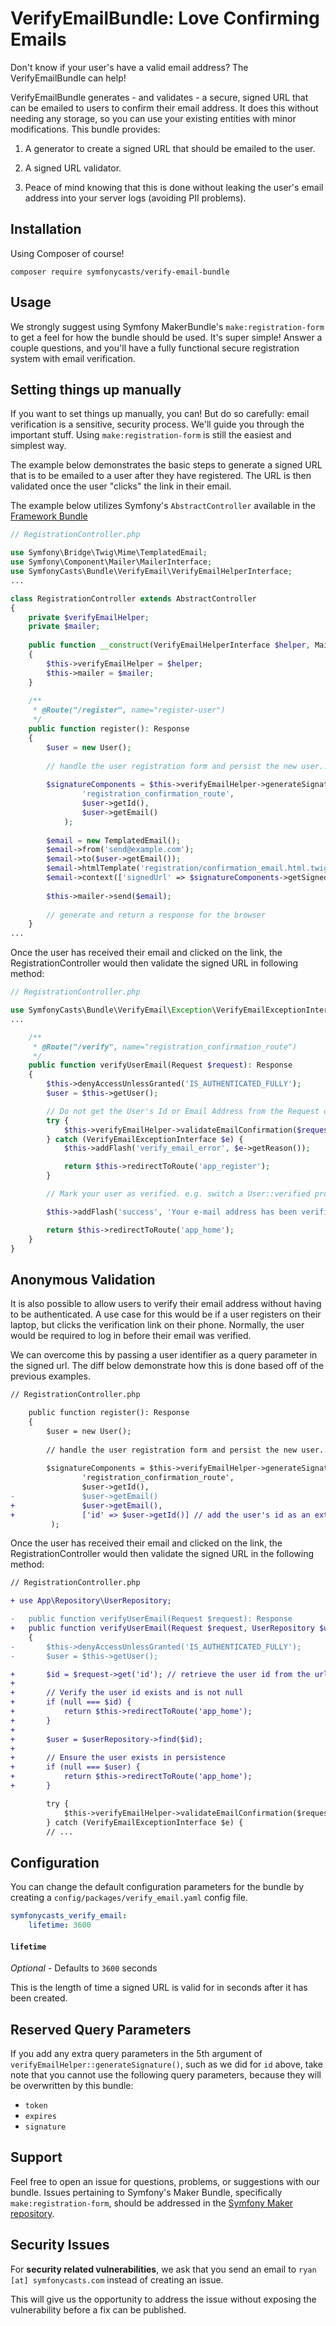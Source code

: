 # VerifyEmailBundle: Love Confirming Emails

Don't know if your user's have a valid email address? The VerifyEmailBundle can
help! 

VerifyEmailBundle generates - and validates - a secure, signed URL
that can be emailed to users to confirm their email address. It
does this without needing any storage, so you can use your existing
entities with minor modifications. This bundle provides:

1) A generator to create a signed URL that should be emailed to the user.

2) A signed URL validator.

3) Peace of mind knowing that this is done without leaking the user's
   email address into your server logs (avoiding PII problems).

## Installation

Using Composer of course!

```
composer require symfonycasts/verify-email-bundle
```

## Usage

We strongly suggest using Symfony MakerBundle's `make:registration-form` to get
a feel for how the bundle should be used. It's super simple! Answer a couple
questions, and you'll have a fully functional secure registration system with
email verification.

## Setting things up manually

If you want to set things up manually, you can! But do so carefully: email
verification is a sensitive, security process. We'll guide you through the
important stuff. Using `make:registration-form` is still the easiest and
simplest way.

The example below demonstrates the basic steps to generate a signed URL
that is to be emailed to a user after they have registered. The URL is then 
validated once the user "clicks" the link in their email. 

The example below utilizes Symfony's `AbstractController` available in the 
[Framework Bundle](https://github.com/symfony/framework-bundle)

```php
// RegistrationController.php

use Symfony\Bridge\Twig\Mime\TemplatedEmail;
use Symfony\Component\Mailer\MailerInterface;
use SymfonyCasts\Bundle\VerifyEmail\VerifyEmailHelperInterface;
...

class RegistrationController extends AbstractController
{
    private $verifyEmailHelper;
    private $mailer;
    
    public function __construct(VerifyEmailHelperInterface $helper, MailerInterface $mailer)
    {
        $this->verifyEmailHelper = $helper;
        $this->mailer = $mailer;
    }
    
    /**
     * @Route("/register", name="register-user")
     */
    public function register(): Response
    {
        $user = new User();
    
        // handle the user registration form and persist the new user...
    
        $signatureComponents = $this->verifyEmailHelper->generateSignature(
                'registration_confirmation_route',
                $user->getId(),
                $user->getEmail()
            );
        
        $email = new TemplatedEmail();
        $email->from('send@example.com');
        $email->to($user->getEmail());
        $email->htmlTemplate('registration/confirmation_email.html.twig');
        $email->context(['signedUrl' => $signatureComponents->getSignedUrl()]);
        
        $this->mailer->send($email);
    
        // generate and return a response for the browser
    }
...

```

Once the user has received their email and clicked on the link, the RegistrationController
would then validate the signed URL in following method:

```php
// RegistrationController.php

use SymfonyCasts\Bundle\VerifyEmail\Exception\VerifyEmailExceptionInterface;
...

    /**
     * @Route("/verify", name="registration_confirmation_route")
     */
    public function verifyUserEmail(Request $request): Response
    {
        $this->denyAccessUnlessGranted('IS_AUTHENTICATED_FULLY');
        $user = $this->getUser();

        // Do not get the User's Id or Email Address from the Request object
        try {
            $this->verifyEmailHelper->validateEmailConfirmation($request->getUri(), $user->getId(), $user->getEmail());
        } catch (VerifyEmailExceptionInterface $e) {
            $this->addFlash('verify_email_error', $e->getReason());

            return $this->redirectToRoute('app_register');
        }

        // Mark your user as verified. e.g. switch a User::verified property to true

        $this->addFlash('success', 'Your e-mail address has been verified.');

        return $this->redirectToRoute('app_home');
    }
}
```

## Anonymous Validation

It is also possible to allow users to verify their email address without having
to be authenticated. A use case for this would be if a user registers on their laptop,
but clicks the verification link on their phone. Normally, the user would be
required to log in before their email was verified. 

We can overcome this by passing a user identifier as a query parameter in the
signed url. The diff below demonstrate how this is done based off of the previous
examples.

```diff
// RegistrationController.php

    public function register(): Response
    {
        $user = new User();
    
        // handle the user registration form and persist the new user...
    
        $signatureComponents = $this->verifyEmailHelper->generateSignature(
                'registration_confirmation_route',
                $user->getId(),
-               $user->getEmail()
+               $user->getEmail(),
+               ['id' => $user->getId()] // add the user's id as an extra query param
         );
```

Once the user has received their email and clicked on the link, the RegistrationController
would then validate the signed URL in the following method:

```diff
// RegistrationController.php

+ use App\Repository\UserRepository;

-   public function verifyUserEmail(Request $request): Response
+   public function verifyUserEmail(Request $request, UserRepository $userRepository): Response
    {
-       $this->denyAccessUnlessGranted('IS_AUTHENTICATED_FULLY');
-       $user = $this->getUser();

+       $id = $request->get('id'); // retrieve the user id from the url
+
+       // Verify the user id exists and is not null
+       if (null === $id) {
+           return $this->redirectToRoute('app_home');
+       }
+
+       $user = $userRepository->find($id);
+
+       // Ensure the user exists in persistence
+       if (null === $user) {
+           return $this->redirectToRoute('app_home');
+       }

        try {
            $this->verifyEmailHelper->validateEmailConfirmation($request->getUri(), $user->getId(), $user->getEmail());
        } catch (VerifyEmailExceptionInterface $e) {
        // ...
```

## Configuration

You can change the default configuration parameters for the bundle by creating
a `config/packages/verify_email.yaml` config file.

```yml
symfonycasts_verify_email:
    lifetime: 3600
```

#### `lifetime`

_Optional_ - Defaults to `3600` seconds

This is the length of time a signed URL is valid for in seconds after it has
been created. 

## Reserved Query Parameters

If you add any extra query parameters in the 5th argument of `verifyEmailHelper::generateSignature()`,
such as we did for `id` above, take note that you cannot use the following query parameters, because
they will be overwritten by this bundle:

- `token`
- `expires`
- `signature`

## Support

Feel free to open an issue for questions, problems, or suggestions with our bundle.
Issues pertaining to Symfony's Maker Bundle, specifically `make:registration-form`,
should be addressed in the [Symfony Maker repository](https://github.com/symfony/maker-bundle).

## Security Issues
For **security related vulnerabilities**, we ask that you send an email to 
`ryan [at] symfonycasts.com` instead of creating an issue. 

This will give us the opportunity to address the issue without exposing the
vulnerability before a fix can be published.
